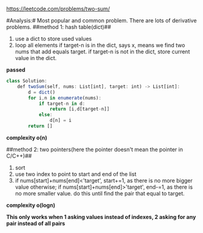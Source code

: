 https://leetcode.com/problems/two-sum/


#Analysis:#
Most popular and common problem. There are lots of derivative problems.
##method 1: hash table(dict)##
1. use a dict to store used values
2. loop all elements
	if target-n is in the dict, says x, means we find two nums that add equals target.
	if target-n is not in the dict, store current value in the dict.

**passed**
```javascript
class Solution:
    def twoSum(self, nums: List[int], target: int) -> List[int]:
        d = dict()
        for i,n in enumerate(nums):
            if target-n in d:
                return [i,d[target-n]]
            else:
                d[n] = i
        return []
```


**complexity o(n)**

##method 2: two pointers(here the pointer doesn't mean the pointer in C/C++)##
1. sort 
2. use two index to point to start and end of the list
3. if nums[start]+nums[end]<'target', start+=1, as there is no more bigger value otherwise;
	if nums[start]+nums[end]>'target', end-=1, as there is no more smaller value.
	do this until find the pair that equal to target.

**complexity o(logn)**

**This only works when 1 asking values instead of indexes, 2 asking for any pair instead of all pairs**




